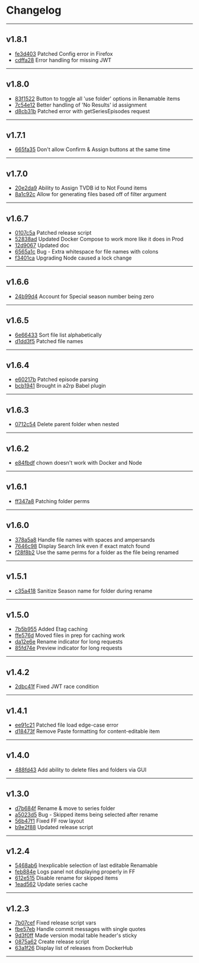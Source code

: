 # Changelog
---

## v1.8.1

- [fe3d403](https://github.com/the0neWhoKnocks/tv-renamer/commit/fe3d403) Patched Config error in Firefox
- [cdffa28](https://github.com/the0neWhoKnocks/tv-renamer/commit/cdffa28) Error handling for missing JWT

---

## v1.8.0

- [83f1522](https://github.com/the0neWhoKnocks/tv-renamer/commit/83f1522) Button to toggle all 'use folder' options in Renamable items
- [7c54e12](https://github.com/the0neWhoKnocks/tv-renamer/commit/7c54e12) Better handling of 'No Results' id assignment
- [d8cb31b](https://github.com/the0neWhoKnocks/tv-renamer/commit/d8cb31b) Patched error with getSeriesEpisodes request

---

## v1.7.1

- [665fa35](https://github.com/the0neWhoKnocks/tv-renamer/commit/665fa35) Don't allow Confirm & Assign buttons at the same time

---

## v1.7.0

- [20e2da9](https://github.com/the0neWhoKnocks/tv-renamer/commit/20e2da9) Ability to Assign TVDB id to Not Found items
- [8a1c92c](https://github.com/the0neWhoKnocks/tv-renamer/commit/8a1c92c) Allow for generating files based off of filter argument

---

## v1.6.7

- [0107c5a](https://github.com/the0neWhoKnocks/tv-renamer/commit/0107c5a) Patched release script
- [52838ad](https://github.com/the0neWhoKnocks/tv-renamer/commit/52838ad) Updated Docker Compose to work more like it does in Prod
- [12d9067](https://github.com/the0neWhoKnocks/tv-renamer/commit/12d9067) Updated doc
- [6565a1c](https://github.com/the0neWhoKnocks/tv-renamer/commit/6565a1c) Bug - Extra whitespace for file names with colons
- [f3401ca](https://github.com/the0neWhoKnocks/tv-renamer/commit/f3401ca) Upgrading Node caused a lock change

---

## v1.6.6

- [24b99d4](https://github.com/the0neWhoKnocks/tv-renamer/commit/24b99d4) Account for Special season number being zero

---

## v1.6.5

- [6e66433](https://github.com/the0neWhoKnocks/tv-renamer/commit/6e66433) Sort file list alphabetically
- [d1dd3f5](https://github.com/the0neWhoKnocks/tv-renamer/commit/d1dd3f5) Patched file names

---

## v1.6.4

- [e60217b](https://github.com/the0neWhoKnocks/tv-renamer/commit/e60217b) Patched episode parsing
- [bcb1941](https://github.com/the0neWhoKnocks/tv-renamer/commit/bcb1941) Brought in a2rp Babel plugin

---

## v1.6.3

- [0712c54](https://github.com/the0neWhoKnocks/tv-renamer/commit/0712c54) Delete parent folder when nested

---

## v1.6.2

- [e84fbdf](https://github.com/the0neWhoKnocks/tv-renamer/commit/e84fbdf) chown doesn't work with Docker and Node

---

## v1.6.1

- [ff347a8](https://github.com/the0neWhoKnocks/tv-renamer/commit/ff347a8) Patching folder perms

---

## v1.6.0

- [378a5a8](https://github.com/the0neWhoKnocks/tv-renamer/commit/378a5a8) Handle file names with spaces and ampersands
- [7646c98](https://github.com/the0neWhoKnocks/tv-renamer/commit/7646c98) Display Search link even if exact match found
- [f28f8b2](https://github.com/the0neWhoKnocks/tv-renamer/commit/f28f8b2) Use the same perms for a folder as the file being renamed

---

## v1.5.1

- [c35a418](https://github.com/the0neWhoKnocks/tv-renamer/commit/c35a418) Sanitize Season name for folder during rename

---

## v1.5.0

- [7b5b955](https://github.com/the0neWhoKnocks/tv-renamer/commit/7b5b955) Added Etag caching
- [ffe576d](https://github.com/the0neWhoKnocks/tv-renamer/commit/ffe576d) Moved files in prep for caching work
- [da12e6e](https://github.com/the0neWhoKnocks/tv-renamer/commit/da12e6e) Rename indicator for long requests
- [85fd74e](https://github.com/the0neWhoKnocks/tv-renamer/commit/85fd74e) Preview indicator for long requests

---

## v1.4.2

- [2dbc41f](https://github.com/the0neWhoKnocks/tv-renamer/commit/2dbc41f) Fixed JWT race condition

---

## v1.4.1

- [ee91c21](https://github.com/the0neWhoKnocks/tv-renamer/commit/ee91c21) Patched file load edge-case error
- [d18473f](https://github.com/the0neWhoKnocks/tv-renamer/commit/d18473f) Remove Paste formatting for content-editable item

---

## v1.4.0

- [488fd43](https://github.com/the0neWhoKnocks/tv-renamer/commit/488fd43) Add ability to delete files and folders via GUI

---

## v1.3.0

- [d7b684f](https://github.com/the0neWhoKnocks/tv-renamer/commit/d7b684f) Rename & move to series folder
- [a5023d5](https://github.com/the0neWhoKnocks/tv-renamer/commit/a5023d5) Bug - Skipped items being selected after rename
- [56b47f1](https://github.com/the0neWhoKnocks/tv-renamer/commit/56b47f1) Fixed FF row layout
- [b9e2f88](https://github.com/the0neWhoKnocks/tv-renamer/commit/b9e2f88) Updated release script

---

## v1.2.4

- [5468ab6](https://github.com/the0neWhoKnocks/tv-renamer/commit/5468ab6) Inexplicable selection of last editable Renamable
- [feb884e](https://github.com/the0neWhoKnocks/tv-renamer/commit/feb884e) Logs panel not displaying properly in FF
- [612e515](https://github.com/the0neWhoKnocks/tv-renamer/commit/612e515) Disable rename for skipped items
- [1ead562](https://github.com/the0neWhoKnocks/tv-renamer/commit/1ead562) Update series cache

---

## v1.2.3

- [7b07cef](https://github.com/the0neWhoKnocks/tv-renamer/commit/7b07cef) Fixed release script vars
- [fbe57eb](https://github.com/the0neWhoKnocks/tv-renamer/commit/fbe57eb) Handle commit messages with single quotes
- [9d3f0ff](https://github.com/the0neWhoKnocks/tv-renamer/commit/9d3f0ff) Made version modal table header's sticky
- [0875a62](https://github.com/the0neWhoKnocks/tv-renamer/commit/0875a62) Create release script
- [63a1f26](https://github.com/the0neWhoKnocks/tv-renamer/commit/63a1f26) Display list of releases from DockerHub

---
